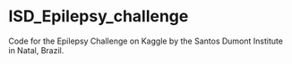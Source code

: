 # ISD_Epilepsy_challenge
Code for the Epilepsy Challenge on Kaggle by the Santos Dumont Institute in Natal, Brazil.

